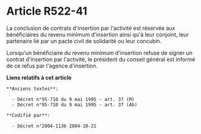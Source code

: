# Article R522-41

La conclusion de contrats d'insertion par l'activité est réservée aux bénéficiaires du revenu minimum d'insertion ainsi qu'à
leur conjoint, leur partenaire lié par un pacte civil de solidarité ou leur concubin.

Lorsqu'un bénéficiaire du revenu minimum d'insertion refuse de signer un contrat d'insertion par l'activité, le président du
conseil général est informé de ce refus par l'agence d'insertion.

**Liens relatifs à cet article**

	**Anciens textes**:

	  - Décret n°95-710 du 9 mai 1995 - art. 37 (M)
	  - Décret n°95-710 du 9 mai 1995 - art. 37 (Ab)

	**Codifié par**:

	  - Décret n°2004-1136 2004-10-21
